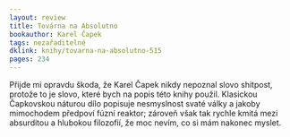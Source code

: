 ```yaml
---
layout: review
title: Továrna na Absolutno
bookauthor: Karel Čapek
tags: nezařaditelné
dklink: knihy/tovarna-na-absolutno-515
pages: 234
---
```


Přijde mi opravdu škoda, že Karel Čapek nikdy nepoznal slovo shitpost, protože to je slovo, které bych na popis této knihy použil. Klasickou Čapkovskou náturou dílo popisuje nesmyslnost svaté války a jakoby mimochodem předpoví fúzní reaktor; zároveň však tak rychle kmitá mezi absurditou a hlubokou filozofií, že moc nevím, co si mám nakonec myslet.
